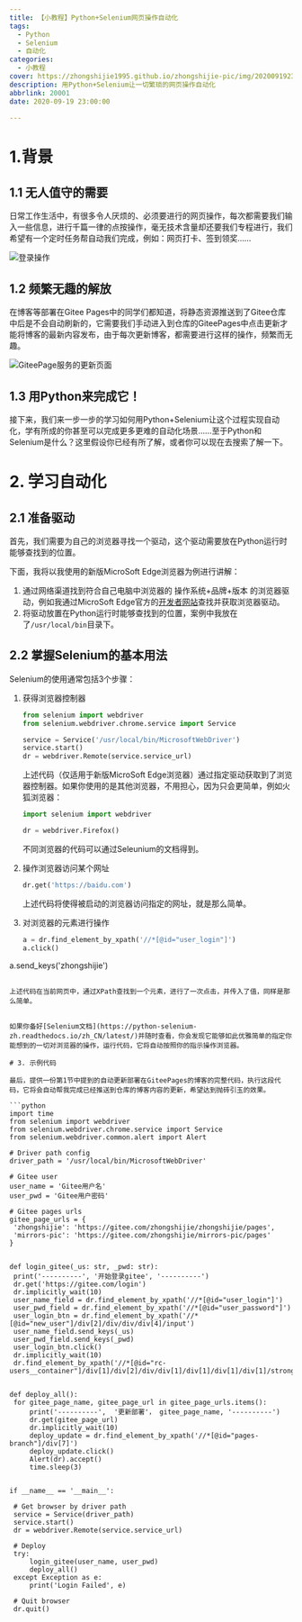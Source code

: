 ```yaml
---
title: 【小教程】Python+Selenium网页操作自动化
tags:
  - Python
  - Selenium
  - 自动化
categories:
  - 小教程
cover: https://zhongshijie1995.github.io/zhongshijie-pic/img/20200919235000.jpg
description: 用Python+Selenium让一切繁琐的网页操作自动化
abbrlink: 20001
date: 2020-09-19 23:00:00

---
```


# 1.背景

## 1.1 无人值守的需要

日常工作生活中，有很多令人厌烦的、必须要进行的网页操作，每次都需要我们输入一些信息，进行千篇一律的点按操作，毫无技术含量却还要我们专程进行，我们希望有一个定时任务帮自动我们完成，例如：网页打卡、签到领奖……

![登录操作](https://zhongshijie1995.github.io/zhongshijie-pic/img/20200919204534.png)

## 1.2 频繁无趣的解放

在博客等部署在Gitee Pages中的同学们都知道，将静态资源推送到了Gitee仓库中后是不会自动刷新的，它需要我们手动进入到仓库的GiteePages中点击更新才能将博客的最新内容发布，由于每次更新博客，都需要进行这样的操作，频繁而无趣。

![GiteePage服务的更新页面](https://zhongshijie1995.github.io/zhongshijie-pic/img/20200919204533.png)

## 1.3 用Python来完成它！

接下来，我们来一步一步的学习如何用Python+Selenium让这个过程实现自动化，学有所成的你甚至可以完成更多更难的自动化场景……至于Python和Selenium是什么？这里假设你已经有所了解，或者你可以现在去搜索了解一下。

# 2. 学习自动化

## 2.1 准备驱动

首先，我们需要为自己的浏览器寻找一个驱动，这个驱动需要放在Python运行时能够查找到的位置。

下面，我将以我使用的新版MicroSoft Edge浏览器为例进行讲解：

1. 通过网络渠道找到符合自己电脑中浏览器的 操作系统+品牌+版本 的浏览器驱动，例如我通过MicroSoft Edge官方的[开发者网站](https://developer.microsoft.com/en-us/microsoft-edge/tools/webdriver/)查找并获取浏览器驱动。
2. 将驱动放置在Python运行时能够查找到的位置，案例中我放在了`/usr/local/bin`目录下。

## 2.2 掌握Selenium的基本用法

Selenium的使用通常包括3个步骤：

1. 获得浏览器控制器

   ```python
   from selenium import webdriver
   from selenium.webdriver.chrome.service import Service
   
   service = Service('/usr/local/bin/MicrosoftWebDriver')
   service.start()
   dr = webdriver.Remote(service.service_url)
   ```

   上述代码（仅适用于新版MicroSoft Edge浏览器）通过指定驱动获取到了浏览器控制器。如果你使用的是其他浏览器，不用担心，因为只会更简单，例如火狐浏览器：

   ```python
   import selenium import webdriver
   
   dr = webdriver.Firefox()
   ```

   不同浏览器的代码可以通过Seleunium的文档得到。

2. 操作浏览器访问某个网址

   ```python
   dr.get('https://baidu.com')
   ```

   上述代码将使得被启动的浏览器访问指定的网址，就是那么简单。

3. 对浏览器的元素进行操作

   ```python
   a = dr.find_element_by_xpath('//*[@id="user_login"]')
   a.click()
a.send_keys('zhongshijie')
   ```
   
   上述代码在当前网页中，通过XPath查找到一个元素，进行了一次点击，并传入了值，同样是那么简单。
   

如果你备好[Selenium文档](https://python-selenium-zh.readthedocs.io/zh_CN/latest/)并随时查看，你会发现它能够如此优雅简单的指定你能想到的一切对浏览器的操作，运行代码，它将自动按照你的指示操作浏览器。

# 3. 示例代码

最后，提供一份第1节中提到的自动更新部署在GiteePages的博客的完整代码，执行这段代码，它将会自动帮我完成已经推送到仓库的博客内容的更新，希望达到抛砖引玉的效果。

```python
import time
from selenium import webdriver
from selenium.webdriver.chrome.service import Service
from selenium.webdriver.common.alert import Alert

# Driver path config
driver_path = '/usr/local/bin/MicrosoftWebDriver'

# Gitee user
user_name = 'Gitee用户名'
user_pwd = 'Gitee用户密码'

# Gitee pages urls
gitee_page_urls = {
    'zhongshijie': 'https://gitee.com/zhongshijie/zhongshijie/pages',
    'mirrors-pic': 'https://gitee.com/zhongshijie/mirrors-pic/pages'
}


def login_gitee(_us: str, _pwd: str):
    print('----------', '开始登录gitee', '----------')
    dr.get('https://gitee.com/login')
    dr.implicitly_wait(10)
    user_name_field = dr.find_element_by_xpath('//*[@id="user_login"]')
    user_pwd_field = dr.find_element_by_xpath('//*[@id="user_password"]')
    user_login_btn = dr.find_element_by_xpath('//*[@id="new_user"]/div[2]/div/div/div[4]/input')
    user_name_field.send_keys(_us)
    user_pwd_field.send_keys(_pwd)
    user_login_btn.click()
    dr.implicitly_wait(10)
    dr.find_element_by_xpath('//*[@id="rc-users__container"]/div[1]/div[2]/div/div[1]/div[1]/div[1]/div[1]/strong/a')


def deploy_all():
    for gitee_page_name, gitee_page_url in gitee_page_urls.items():
        print('----------',  '更新部署'， gitee_page_name, '----------')
        dr.get(gitee_page_url)
        dr.implicitly_wait(10)
        deploy_update = dr.find_element_by_xpath('//*[@id="pages-branch"]/div[7]')
        deploy_update.click()
        Alert(dr).accept()
        time.sleep(3)


if __name__ == '__main__':
    
    # Get browser by driver path
    service = Service(driver_path)
    service.start()
    dr = webdriver.Remote(service.service_url)

    # Deploy
    try:
        login_gitee(user_name, user_pwd)
        deploy_all()
    except Exception as e:
        print('Login Failed', e)

    # Quit browser
    dr.quit()

```

